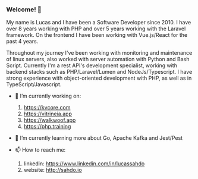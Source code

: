 ### Welcome! 👋

My name is Lucas and I have been a Software Developer since 2010. I have over 8 years working with PHP and over 5 years working with the Laravel framework. On the frontend I have been working with Vue.js/React for the past 4 years.

Throughout my journey I've been working with monitoring and maintenance of linux servers, also worked with server automation with Python and Bash Script. Currently I'm a rest API's development specialist, working with backend stacks such as PHP/Laravel/Lumen and NodeJs/Typescript. I have strong experience with object-oriented development with PHP, as well as in TypeScript/Javascript.

- 🔭 I’m currently working on: 
    1. https://kvcore.com
    2. https://vitrineia.app
    3. https://walkwoof.app
    4. https://php.training
- 🌱 I’m currently learning more about Go, Apache Kafka and Jest/Pest

- 📫 How to reach me: 
    1. linkedin: https://www.linkedin.com/in/lucassahdo
    2. website: http://sahdo.io
